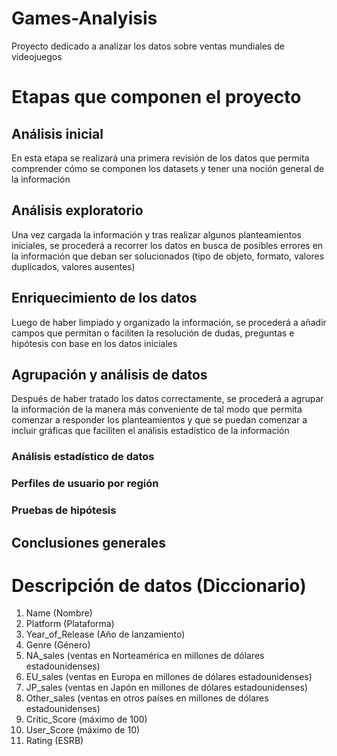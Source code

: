 # Games-Analyisis
Proyecto dedicado a analizar los datos sobre ventas mundiales de videojuegos

# Etapas que componen el proyecto

## Análisis inicial
En esta etapa se realizará una primera revisión de los datos que permita comprender cómo se componen los datasets y tener una noción general de la información

## Análisis exploratorio
Una vez cargada la información y tras realizar algunos planteamientos iniciales, se procederá a recorrer los datos en busca de posibles errores en la información que deban ser solucionados (tipo de objeto, formato, valores duplicados, valores ausentes) 

## Enriquecimiento de los datos
Luego de haber limpiado y organizado la información, se procederá a añadir campos que permitan o faciliten la resolución de dudas, preguntas e hipótesis con base en los datos iniciales

## Agrupación y análisis de datos
Después de haber tratado los datos correctamente, se procederá a agrupar la información de la manera más conveniente de tal modo que permita comenzar a responder los planteamientos y que se puedan comenzar a incluir gráficas que faciliten el análisis estadístico de la información

### Análisis estadístico de datos
### Perfiles de usuario por región
### Pruebas de hipótesis

## Conclusiones generales

# 
# Descripción de datos (Diccionario)
1. Name (Nombre)
2. Platform (Plataforma)
3. Year_of_Release (Año de lanzamiento)
4. Genre (Género) 
5. NA_sales (ventas en Norteamérica en millones de dólares estadounidenses) 
6. EU_sales (ventas en Europa en millones de dólares estadounidenses) 
7. JP_sales (ventas en Japón en millones de dólares estadounidenses) 
8. Other_sales (ventas en otros países en millones de dólares estadounidenses) 
9. Critic_Score (máximo de 100) 
10. User_Score (máximo de 10) 
11. Rating (ESRB)
